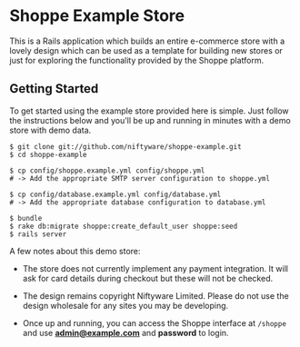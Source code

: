 # Shoppe Example Store

This is a Rails application which builds an entire e-commerce store with a lovely design
which can be used as a template for building new stores or just for exploring the 
functionality provided by the Shoppe platform.

## Getting Started

To get started using the example store provided here is simple. Just follow the instructions
below and you'll be up and running in minutes with a demo store with demo data.

```
$ git clone git://github.com/niftyware/shoppe-example.git
$ cd shoppe-example

$ cp config/shoppe.example.yml config/shoppe.yml
# -> Add the appropriate SMTP server configuration to shoppe.yml

$ cp config/database.example.yml config/database.yml
# -> Add the appropriate database configuration to database.yml

$ bundle
$ rake db:migrate shoppe:create_default_user shoppe:seed
$ rails server
```

A few notes about this demo store:

* The store does not currently implement any payment integration. It will ask
  for card details during checkout but these will not be checked.

* The design remains copyright Niftyware Limited. Please do not use the design
  wholesale for any sites you may be developing.

* Once up and running, you can access the Shoppe interface at `/shoppe` and use 
  **admin@example.com** and **password** to login. 
